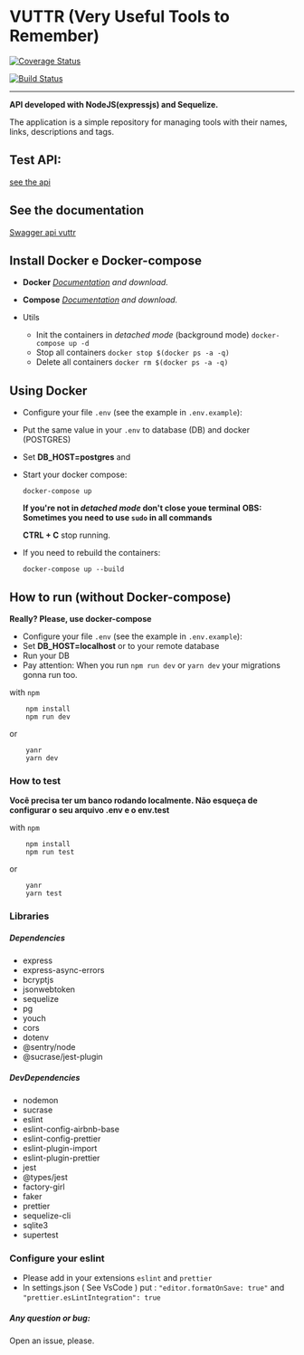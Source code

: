 # VUTTR (Very Useful Tools to Remember)

[![Coverage Status](https://coveralls.io/repos/github/romulo94/vuttr-api/badge.svg?branch=develop)](https://coveralls.io/github/romulo94/vuttr-api?branch=develop&kill_cache=1)

[![Build Status](https://travis-ci.org/romulo94/vuttr-api.svg?branch=develop)](https://travis-ci.org/romulo94/vuttr-api)

---

**API developed with NodeJS(expressjs) and Sequelize.**

The application is a simple repository for managing tools with their names, links, descriptions and tags.

## Test API:

[see the api](http://ec2-18-206-151-22.compute-1.amazonaws.com/)

## See the documentation

[Swagger api vuttr](https://app.swaggerhub.com/apis/romulo94/vuttr/1.0.0)

## Install Docker e Docker-compose

- **Docker** _[Documentation](https://docs.docker.com/install/linux/docker-ee/ubuntu/) and download._

- **Compose** _[Documentation](https://docs.docker.com/compose/install/) and download._

- Utils
  - Init the containers in _detached mode_ (background mode) `docker-compose up -d`
  - Stop all containers `docker stop $(docker ps -a -q)`
  - Delete all containers `docker rm $(docker ps -a -q)`

## Using Docker

- Configure your file `.env` (see the example in `.env.example`):
- Put the same value in your `.env` to database (DB) and docker (POSTGRES)
- Set **DB_HOST=postgres** and
- Start your docker compose:

  ```
  docker-compose up
  ```

  **If you're not in _detached mode_ don't close youe terminal**
  **OBS: Sometimes you need to use `sudo` in all commands**

  **CTRL + C** stop running.

- If you need to rebuild the containers:

  ```
  docker-compose up --build
  ```

## How to run (without Docker-compose)

**Really? Please, use docker-compose**

- Configure your file `.env` (see the example in `.env.example`):
- Set **DB_HOST=localhost** or to your remote database
- Run your DB
- Pay attention: When you run `npm run dev` or `yarn dev` your migrations gonna run too.

with `npm`

```console(javascript)
    npm install
    npm run dev
```

or

```console(javascript)
    yanr
    yarn dev
```

### How to test

**Você precisa ter um banco rodando localmente. Não esqueça de configurar o seu arquivo .env e o env.test**

with `npm`

```console(javascript)
    npm install
    npm run test
```

or

```console(javascript)
    yanr
    yarn test
```

### Libraries

##### Dependencies

- express
- express-async-errors
- bcryptjs
- jsonwebtoken
- sequelize
- pg
- youch
- cors
- dotenv
- @sentry/node
- @sucrase/jest-plugin

##### DevDependencies

- nodemon
- sucrase
- eslint
- eslint-config-airbnb-base
- eslint-config-prettier
- eslint-plugin-import
- eslint-plugin-prettier
- jest
- @types/jest
- factory-girl
- faker
- prettier
- sequelize-cli
- sqlite3
- supertest

### Configure your eslint

- Please add in your extensions `eslint` and `prettier`
- In settings.json ( See VsCode ) put : `"editor.formatOnSave: true"` and `"prettier.esLintIntegration": true`

##### Any question or bug:

Open an issue, please.
